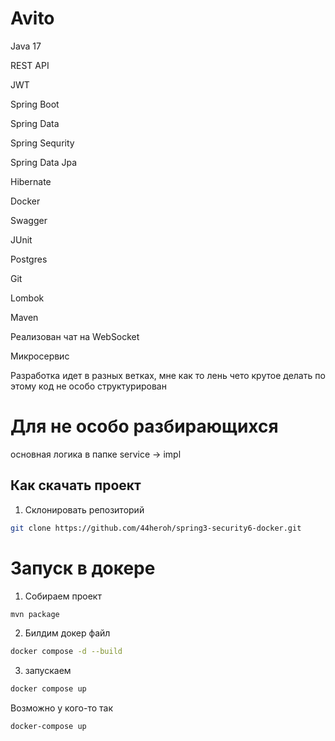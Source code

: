 # Avito

Java 17

REST API

JWT

Spring Boot

Spring Data

Spring Sequrity

Spring Data Jpa

Hibernate

Docker

Swagger

JUnit

Postgres

Git

Lombok

Maven

Реализован чат на WebSocket

Микросервис

Разработка идет в разных ветках, мне как то лень чето крутое делать по этому код не особо структурирован

# Для не особо разбирающихся

основная логика в папке service -> impl

## Как скачать проект

1. Склонировать репозиторий
```sh
git clone https://github.com/44heroh/spring3-security6-docker.git
```

# Запуск в докере
1. Собираем проект 
```sh
mvn package
```
2. Билдим докер файл
```sh
docker compose -d --build
```
3. запускаем
```sh
docker compose up
```
Возможно у кого-то так 
```sh
docker-compose up
```
